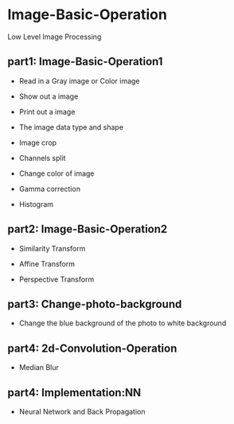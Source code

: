 # Image-Basic-Operation
Low Level Image Processing

## part1: Image-Basic-Operation1

- Read in a Gray image or Color image

- Show out a image

- Print out a image

- The image data type and shape

- Image crop

- Channels split

- Change color of image

- Gamma correction

- Histogram


## part2: Image-Basic-Operation2

- Similarity Transform

- Affine Transform

- Perspective Transform


## part3: Change-photo-background

- Change the blue background of the photo to white background


## part4: 2d-Convolution-Operation

- Median Blur

## part4: Implementation:NN

- Neural Network and Back Propagation